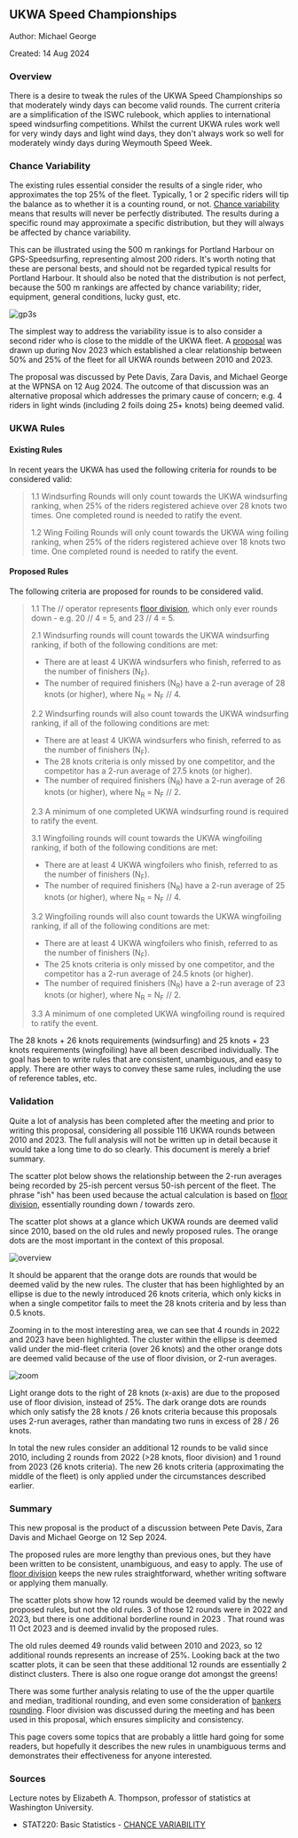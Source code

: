 ## UKWA Speed Championships

Author: Michael George

Created: 14 Aug 2024



### Overview

There is a desire to tweak the rules of the UKWA Speed Championships so that moderately windy days can become valid rounds. The current criteria are a simplification of the ISWC rulebook, which applies to international speed windsurfing competitions. Whilst the current UKWA rules work well for very windy days and light wind days, they don't always work so well for moderately windy days during Weymouth Speed Week.



### Chance Variability

The existing rules essential consider the results of a single rider, who approximates the top 25% of the fleet. Typically, 1 or 2 specific riders will tip the balance as to whether it is a counting round, or not. [Chance variability](chance-variability.pdf) means that results will never be perfectly distributed.  The results during a specific round may approximate a specific distribution, but they will always be affected by chance variability.

This can be illustrated using the 500 m rankings for Portland Harbour on GPS-Speedsurfing, representing almost 200 riders. It's worth noting that these are personal bests, and should not be regarded typical results for Portland Harbour. It should also be noted that the distribution is not perfect, because the 500 m rankings are affected by chance variability; rider, equipment, general conditions, lucky gust, etc.

![gp3s](img/gp3s.png)

The simplest way to address the variability issue is to also consider a second rider who is close to the middle of the UKWA fleet. A [proposal](../proposal-1/README.md) was drawn up during Nov 2023 which established a clear relationship between 50% and 25% of the fleet for all UKWA rounds between 2010 and 2023.

The proposal was discussed by Pete Davis, Zara Davis, and Michael George at the WPNSA on 12 Aug 2024. The outcome of that discussion was an alternative proposal which addresses the primary cause of concern; e.g. 4 riders in light winds (including 2 foils doing 25+ knots) being deemed valid.



### UKWA Rules

#### Existing Rules

In recent years the UKWA has used the following criteria for rounds to be considered valid:

> 1.1 Windsurfing Rounds will only count towards the UKWA windsurfing ranking, when 25% of the riders registered achieve over 28 knots two times. One completed round is needed to ratify the event.
>
> 1.2 Wing Foiling Rounds will only count towards the UKWA wing foiling ranking, when 25% of the riders registered achieve over 18 knots two time. One completed round is needed to ratify the event.



#### Proposed Rules

The following criteria are proposed for rounds to be considered valid.

> 1.1 The // operator represents [floor division](https://www.designgurus.io/answers/detail/what-is-floor-division), which only ever rounds down - e.g. 20 // 4 = 5, and 23 // 4 = 5.
>
> 2.1 Windsurfing rounds will count towards the UKWA windsurfing ranking, if both of the following conditions are met:
>
> - There are at least 4 UKWA windsurfers who finish, referred to as the number of finishers (N<sub>F</sub>).
> - The number of required finishers (N<sub>R</sub>) have a 2-run average of 28 knots (or higher), where N<sub>R</sub> = N<sub>F</sub> // 4.
>
> 2.2 Windsurfing rounds will also count towards the UKWA windsurfing ranking, if all of the following conditions are met:
>
> - There are at least 4 UKWA windsurfers who finish, referred to as the number of finishers (N<sub>F</sub>).
> - The 28 knots criteria is only missed by one competitor, and the competitor has a 2-run average of 27.5 knots (or higher).
> - The number of required finishers (N<sub>R</sub>) have a 2-run average of 26 knots (or higher), where N<sub>R</sub> = N<sub>F</sub> // 2.
>
> 2.3 A minimum of one completed UKWA windsurfing round is required to ratify the event.
>
> 3.1 Wingfoiling rounds will count towards the UKWA wingfoiling ranking, if both of the following conditions are met:
>
> - There are at least 4 UKWA wingfoilers who finish, referred to as the number of finishers (N<sub>F</sub>).
> - The number of required finishers (N<sub>R</sub>) have a 2-run average of 25 knots (or higher), where N<sub>R</sub> = N<sub>F</sub> // 4.
>
> 3.2 Wingfoiling rounds will also count towards the UKWA wingfoiling ranking, if all of the following conditions are met:
>
> - There are at least 4 UKWA wingfoilers who finish, referred to as the number of finishers (N<sub>F</sub>).
> - The 25 knots criteria is only missed by one competitor, and the competitor has a 2-run average of 24.5 knots (or higher).
> - The number of required finishers (N<sub>R</sub>) have a 2-run average of 23 knots (or higher), where N<sub>R</sub> = N<sub>F</sub> // 2.
>
> 3.3  A minimum of one completed UKWA wingfoiling round is required to ratify the event.

The 28 knots + 26 knots requirements (windsurfing) and 25 knots + 23 knots requirements (wingfoiling) have all been described individually. The goal has been to write rules that are consistent, unambiguous, and easy to apply. There are other ways to convey these same rules, including the use of reference tables, etc.



### Validation

Quite a lot of analysis has been completed after the meeting and prior to writing this proposal, considering all possible 116 UKWA rounds between 2010 and 2023. The full analysis will not be written up in detail because it would take a long time to do so clearly. This document is merely a brief summary.

The scatter plot below shows the relationship between the 2-run averages being recorded by 25-ish percent versus 50-ish percent of the fleet. The phrase "ish" has been used because the actual calculation is based on [floor division](https://www.designgurus.io/answers/detail/what-is-floor-division), essentially rounding down / towards zero.

The scatter plot shows at a glance which UKWA rounds are deemed valid since 2010, based on the old rules and newly proposed rules. The orange dots are the most important in the context of this proposal. 

![overview](img/overview.png)

It should be apparent that the orange dots are rounds that would be deemed valid by the new rules. The cluster that has been highlighted by an ellipse is due to the newly introduced 26 knots criteria, which only kicks in when a single competitor fails to meet the 28 knots criteria and by less than 0.5 knots.

Zooming in to the most interesting area, we can see that 4 rounds in 2022 and 2023 have been highlighted. The cluster within the ellipse is deemed valid under the mid-fleet criteria (over 26 knots) and the other orange dots are deemed valid because of the use of floor division, or 2-run averages.

![zoom](img/zoom.png)



Light orange dots to the right of 28 knots (x-axis) are due to the proposed use of floor division, instead of 25%. The dark orange dots are rounds which only satisfy the 28 knots / 26 knots criteria because this proposals uses 2-run averages, rather than mandating two runs in excess of 28 / 26 knots.

In total the new rules consider an additional 12 rounds to be valid since 2010, including 2 rounds from 2022 (>28 knots, floor division) and 1 round from 2023 (26 knots criteria). The new 26 knots criteria (approximating the middle of the fleet) is only applied under the circumstances described earlier.



### Summary

This new proposal is the product of a discussion between Pete Davis, Zara Davis and Michael George on 12 Sep 2024.

The proposed rules are more lengthy than previous ones, but they have been written to be consistent, unambiguous, and easy to apply. The use of [floor division](https://www.designgurus.io/answers/detail/what-is-floor-division) keeps the new rules straightforward, whether writing software or applying them manually.

The scatter plots show how 12 rounds would be deemed valid by the newly proposed rules, but not the old rules. 3 of those 12 rounds were in 2022 and 2023, but there is one additional borderline round in 2023 . That round was 11 Oct 2023 and is deemed invalid by the proposed rules.

The old rules deemed 49 rounds valid between 2010 and 2023, so 12 additional rounds represents an increase of 25%. Looking back at the two scatter plots, it can be seen that these additional 12 rounds are essentially 2 distinct clusters. There is also one rogue orange dot amongst the greens!

There was some further analysis relating to use of the the upper quartile and median, traditional rounding, and even some consideration of [bankers rounding](https://wiki.c2.com/?BankersRounding). Floor division was discussed during the meeting and has been used in this proposal, which ensures simplicity and consistency.

This page covers some topics that are probably a little hard going for some readers, but hopefully it describes the new rules in unambiguous terms and demonstrates their effectiveness for anyone interested.



### Sources

Lecture notes by Elizabeth A. Thompson, professor of statistics at Washington University.

- STAT220: Basic Statistics - [CHANCE VARIABILITY](https://faculty.washington.edu/eathomp/S220_06/Lectures/notes6.pdf)
